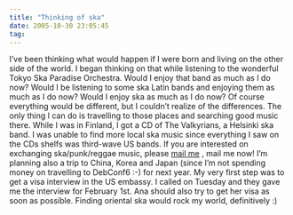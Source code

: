 ```yaml
---
title: "Thinking of ska"
date: 2005-10-30 23:05:45
tag: 
---
```

I&#8217;ve been thinking what would happen if I were born and living on the other side of the world. I began thinking on that while listening to the wonderful Tokyo Ska Paradise Orchestra. Would I enjoy that band as much as I do now? Would I be listening to some ska Latin bands and enjoying them as much as I do now? Would I enjoy ska as much as I do now? Of course everything would be different, but I couldn&#8217;t realize of the differences. The only thing I can do is travelling to those places and searching good music there. While I was in Finland, I got a CD of The Valkyrians, a Helsinki ska band. I was unable to find more local ska music since everything I saw on the CDs shelfs was third-wave US bands. If you are interested on exchanging ska/punk/reggae music, please <a href="mailto:damog@damog.net" target="_blank">mail me</a> , mail me now! I&#8217;m planning also a trip to China, Korea and Japan (since I&#8217;m not spending money on travelling to DebConf6 :-) for next year. My very first step was to get a visa interview in the US embassy. I called on Tuesday and they gave me the interview for February 1st. Ana should also try to get her visa as soon as possible. Finding oriental ska would rock my world, definitively :) <br/><br/>
